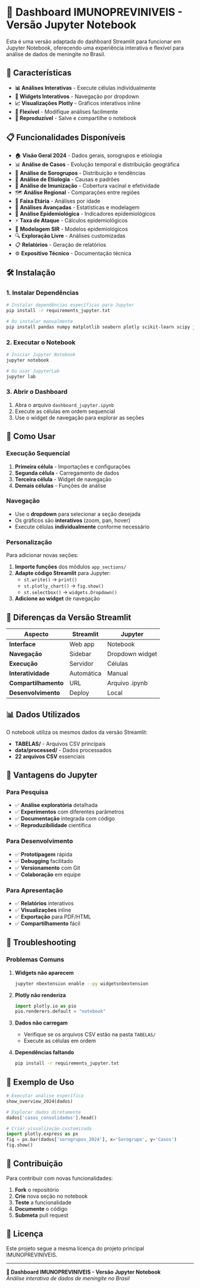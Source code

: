 # 🦠 Dashboard IMUNOPREVINIVEIS - Versão Jupyter Notebook

Esta é uma versão adaptada do dashboard Streamlit para funcionar em Jupyter Notebook, oferecendo uma experiência interativa e flexível para análise de dados de meningite no Brasil.

## 🚀 Características

- **📊 Análises Interativas** - Execute células individualmente
- **🎯 Widgets Interativos** - Navegação por dropdown
- **📈 Visualizações Plotly** - Gráficos interativos inline
- **🔧 Flexível** - Modifique análises facilmente
- **📝 Reproduzível** - Salve e compartilhe o notebook

## 📋 Funcionalidades Disponíveis

- 🏠 **Visão Geral 2024** - Dados gerais, sorogrupos e etiologia
- 📊 **Análise de Casos** - Evolução temporal e distribuição geográfica
- 🦠 **Análise de Sorogrupos** - Distribuição e tendências
- 🔬 **Análise de Etiologia** - Causas e padrões
- 💉 **Análise de Imunização** - Cobertura vacinal e efetividade
- 🗺️ **Análise Regional** - Comparações entre regiões
- 👶 **Faixa Etária** - Análises por idade
- 🔬 **Análises Avançadas** - Estatísticas e modelagem
- 🦠 **Análise Epidemiológica** - Indicadores epidemiológicos
- ⚡ **Taxa de Ataque** - Cálculos epidemiológicos
- 🧮 **Modelagem SIR** - Modelos epidemiológicos
- 🔍 **Exploração Livre** - Análises customizadas
- 📋 **Relatórios** - Geração de relatórios
- ⚙️ **Expositivo Técnico** - Documentação técnica

## 🛠️ Instalação

### 1. Instalar Dependências

```bash
# Instalar dependências específicas para Jupyter
pip install -r requirements_jupyter.txt

# Ou instalar manualmente
pip install pandas numpy matplotlib seaborn plotly scikit-learn scipy jupyter ipywidgets
```

### 2. Executar o Notebook

```bash
# Iniciar Jupyter Notebook
jupyter notebook

# Ou usar JupyterLab
jupyter lab
```

### 3. Abrir o Dashboard

1. Abra o arquivo `dashboard_jupyter.ipynb`
2. Execute as células em ordem sequencial
3. Use o widget de navegação para explorar as seções

## 📖 Como Usar

### Execução Sequencial

1. **Primeira célula** - Importações e configurações
2. **Segunda célula** - Carregamento de dados
3. **Terceira célula** - Widget de navegação
4. **Demais células** - Funções de análise

### Navegação

- Use o **dropdown** para selecionar a seção desejada
- Os gráficos são **interativos** (zoom, pan, hover)
- Execute células **individualmente** conforme necessário

### Personalização

Para adicionar novas seções:

1. **Importe funções** dos módulos `app_sections/`
2. **Adapte código Streamlit** para Jupyter:
   - `st.write()` → `print()`
   - `st.plotly_chart()` → `fig.show()`
   - `st.selectbox()` → `widgets.Dropdown()`
3. **Adicione ao widget** de navegação

## 🔄 Diferenças da Versão Streamlit

| Aspecto | Streamlit | Jupyter |
|---------|-----------|---------|
| **Interface** | Web app | Notebook |
| **Navegação** | Sidebar | Dropdown widget |
| **Execução** | Servidor | Células |
| **Interatividade** | Automática | Manual |
| **Compartilhamento** | URL | Arquivo .ipynb |
| **Desenvolvimento** | Deploy | Local |

## 📊 Dados Utilizados

O notebook utiliza os mesmos dados da versão Streamlit:

- **TABELAS/** - Arquivos CSV principais
- **data/processed/** - Dados processados
- **22 arquivos CSV** essenciais

## 🎯 Vantagens do Jupyter

### Para Pesquisa
- ✅ **Análise exploratória** detalhada
- ✅ **Experimentos** com diferentes parâmetros
- ✅ **Documentação** integrada com código
- ✅ **Reproduzibilidade** científica

### Para Desenvolvimento
- ✅ **Prototipagem** rápida
- ✅ **Debugging** facilitado
- ✅ **Versionamento** com Git
- ✅ **Colaboração** em equipe

### Para Apresentação
- ✅ **Relatórios** interativos
- ✅ **Visualizações** inline
- ✅ **Exportação** para PDF/HTML
- ✅ **Compartilhamento** fácil

## 🔧 Troubleshooting

### Problemas Comuns

1. **Widgets não aparecem**
   ```bash
   jupyter nbextension enable --py widgetsnbextension
   ```

2. **Plotly não renderiza**
   ```python
   import plotly.io as pio
   pio.renderers.default = "notebook"
   ```

3. **Dados não carregam**
   - Verifique se os arquivos CSV estão na pasta `TABELAS/`
   - Execute as células em ordem

4. **Dependências faltando**
   ```bash
   pip install -r requirements_jupyter.txt
   ```

## 📝 Exemplo de Uso

```python
# Executar análise específica
show_overview_2024(dados)

# Explorar dados diretamente
dados['casos_consolidados'].head()

# Criar visualização customizada
import plotly.express as px
fig = px.bar(dados['sorogrupos_2024'], x='Sorogrupo', y='Casos')
fig.show()
```

## 🤝 Contribuição

Para contribuir com novas funcionalidades:

1. **Fork** o repositório
2. **Crie** nova seção no notebook
3. **Teste** a funcionalidade
4. **Documente** o código
5. **Submeta** pull request

## 📄 Licença

Este projeto segue a mesma licença do projeto principal IMUNOPREVINIVEIS.

---

**🎯 Dashboard IMUNOPREVINIVEIS - Versão Jupyter Notebook**  
*Análise interativa de dados de meningite no Brasil*
